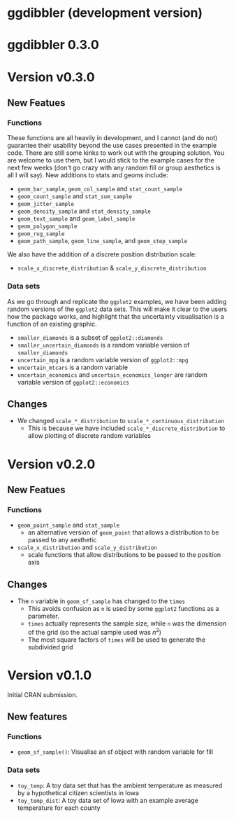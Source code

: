 # ggdibbler (development version)

# ggdibbler 0.3.0

# Version v0.3.0

## New Featues
### Functions
These functions are all heavily in development, and I cannot (and do not) guarantee their usability beyond the use cases presented in the example code. 
There are still some kinks to work out with the grouping solution. 
You are welcome to use them, but I would stick to the example cases for the next few weeks (don't go crazy with any random fill or group aesthetics is all I will say).
New additions to stats and geoms include:

- `geom_bar_sample`, `geom_col_sample` and `stat_count_sample`
- `geom_count_sample` and `stat_sum_sample`
- `geom_jitter_sample`
- `geom_density_sample` and `stat_density_sample`
- `geom_text_sample` and `geom_label_sample`
- `geom_polygon_sample`
- `geom_rug_sample`
- `geom_path_sample`, `geom_line_sample`, and `geom_step_sample`

We also have the addition of a discrete position distribution scale:

- `scale_x_discrete_distribution` & `scale_y_discrete_distribution`

### Data sets
As we go through and replicate the `ggplot2` examples, we have been adding random versions of the `ggplot2` data sets. 
This will make it clear to the users how the package works, and highlight that the uncertainty visualisation is a 
function of an existing graphic.

- `smaller_diamonds` is a subset of  `ggplot2::diamonds`
- `smaller_uncertain_diamonds` is a random variable version of  `smaller_diamonds`
- `uncertain_mpg` is a random variable version of `ggplot2::mpg`
- `uncertain_mtcars` is a random variable
- `uncertain_economics` and `uncertain_economics_longer` are random variable version of `ggplot2::economics`

## Changes
- We changed `scale_*_distribution` to `scale_*_continuous_distribution`
    - This is because we have included `scale_*_discrete_distribution`  to allow plotting of discrete random variables

# Version v0.2.0

## New Featues
### Functions
- `geom_point_sample` and `stat_sample`
  - an alternative version of `geom_point` that allows a distribution to be passed to any aesthetic
- `scale_x_distribution` and `scale_y_distribution`
  - scale functions that allow distributions to be passed to the position axis

## Changes
- The `n` variable in `geom_sf_sample` has changed to the `times` 
  - This avoids confusion as `n` is used by some `ggplot2` functions as a parameter.
  - `times` actually represents the sample size, while `n` was the dimension of the grid (so the actual sample used was $n^2$)
  - The most square factors of `times` will be used to generate the subdivided grid

# Version v0.1.0

Initial CRAN submission.

## New features
### Functions

- `geom_sf_sample()`: Visualise an sf object with random variable for fill

### Data sets

- `toy_temp`: A toy data set that has the ambient temperature as measured by a hypothetical citizen scientists in Iowa
- `toy_temp_dist`: A toy data set of Iowa with an example average temperature for each county
